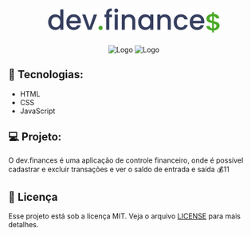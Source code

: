 <h1 align="center">
  <img src="./.github/logo.svg" alt="Logo" />
</h1>

<p align="center">
  <img src="https://img.shields.io/github/license/Tardelle720/dev.finance-discover?style=for-the-badge&color=#2D4A22" alt="Logo" />
  <img src="https://img.shields.io/badge/Type-Front--end-blue?style=for-the-badge" alt="Logo" />
</p>

## :rocket: Tecnologias:

- HTML
- CSS
- JavaScript

## :computer: Projeto:

O dev.finances é uma aplicação de controle financeiro, onde é possível cadastrar e excluir transações e ver o saldo de entrada e saída 💰11


## :memo: Licença

Esse projeto está sob a licença MIT. Veja o arquivo [LICENSE](LICENSE.md) para mais detalhes.
